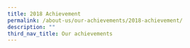 ```yaml
---
title: 2018 Achievement
permalink: /about-us/our-achievements/2018-achievement/
description: ""
third_nav_title: Our achievements
---
```

